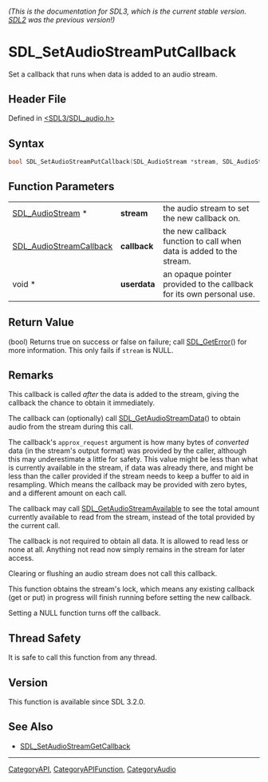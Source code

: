###### (This is the documentation for SDL3, which is the current stable version. [SDL2](https://wiki.libsdl.org/SDL2/) was the previous version!)
# SDL_SetAudioStreamPutCallback

Set a callback that runs when data is added to an audio stream.

## Header File

Defined in [<SDL3/SDL_audio.h>](https://github.com/libsdl-org/SDL/blob/main/include/SDL3/SDL_audio.h)

## Syntax

```c
bool SDL_SetAudioStreamPutCallback(SDL_AudioStream *stream, SDL_AudioStreamCallback callback, void *userdata);
```

## Function Parameters

|                                                    |              |                                                                      |
| -------------------------------------------------- | ------------ | -------------------------------------------------------------------- |
| [SDL_AudioStream](SDL_AudioStream) *               | **stream**   | the audio stream to set the new callback on.                         |
| [SDL_AudioStreamCallback](SDL_AudioStreamCallback) | **callback** | the new callback function to call when data is added to the stream.  |
| void *                                             | **userdata** | an opaque pointer provided to the callback for its own personal use. |

## Return Value

(bool) Returns true on success or false on failure; call
[SDL_GetError](SDL_GetError)() for more information. This only fails if
`stream` is NULL.

## Remarks

This callback is called _after_ the data is added to the stream, giving the
callback the chance to obtain it immediately.

The callback can (optionally) call
[SDL_GetAudioStreamData](SDL_GetAudioStreamData)() to obtain audio from the
stream during this call.

The callback's `approx_request` argument is how many bytes of _converted_
data (in the stream's output format) was provided by the caller, although
this may underestimate a little for safety. This value might be less than
what is currently available in the stream, if data was already there, and
might be less than the caller provided if the stream needs to keep a buffer
to aid in resampling. Which means the callback may be provided with zero
bytes, and a different amount on each call.

The callback may call
[SDL_GetAudioStreamAvailable](SDL_GetAudioStreamAvailable) to see the total
amount currently available to read from the stream, instead of the total
provided by the current call.

The callback is not required to obtain all data. It is allowed to read less
or none at all. Anything not read now simply remains in the stream for
later access.

Clearing or flushing an audio stream does not call this callback.

This function obtains the stream's lock, which means any existing callback
(get or put) in progress will finish running before setting the new
callback.

Setting a NULL function turns off the callback.

## Thread Safety

It is safe to call this function from any thread.

## Version

This function is available since SDL 3.2.0.

## See Also

- [SDL_SetAudioStreamGetCallback](SDL_SetAudioStreamGetCallback)

----
[CategoryAPI](CategoryAPI), [CategoryAPIFunction](CategoryAPIFunction), [CategoryAudio](CategoryAudio)

